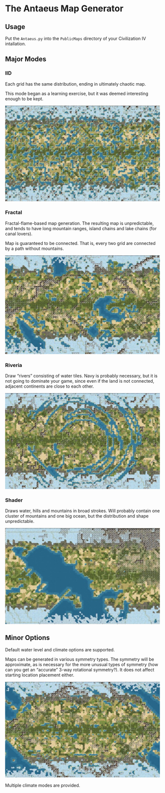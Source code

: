 The Antaeus Map Generator
=========================

## Usage
Put the `Antaeus.py` into the `PublicMaps` directory of your Civilization IV intallation.

## Major Modes

### IID
Each grid has the same distribution, ending in ultimately chaotic map.

This mode began as a learning exercise, but it was deemed interesting enough to be kept.

![IID Example](https://raw.githubusercontent.com/ahyangyi/Civ4-mapgen/master/images/iid.jpg)

### Fractal
Fractal-flame-based map generation. The resulting map is unpredictable, and tends to have long mountain ranges, island chains and lake chains (for canal lovers).

Map is guaranteed to be connected. That is, every two grid are connected by a path without mountains.

![Fractal Example](https://raw.githubusercontent.com/ahyangyi/Civ4-mapgen/master/images/fractal.jpg)

### Riveria
Draw “rivers” consisting of water tiles. Navy is probably necessary, but it is not going to dominate your game, since even if the land is not connected, adjacent continents are close to each other.

![Riveria Example](https://raw.githubusercontent.com/ahyangyi/Civ4-mapgen/master/images/riveria.jpg)

### Shader
Draws water, hills and mountains in broad strokes. Will probably contain one cluster of mountains and one big ocean, but the distribution and shape unpredictable.

![Shader Example](https://raw.githubusercontent.com/ahyangyi/Civ4-mapgen/master/images/shader.jpg)

## Minor Options
Default water level and climate options are supported.

Maps can be generated in various symmetry types. The symmetry will be approximate, as is necessary for the more unusual types of symmetry (how can you get an “accurate” 3-way rotational symmetry?). It does not affect starting location placement either.

![2-way rotational symmetry](https://raw.githubusercontent.com/ahyangyi/Civ4-mapgen/master/images/symmetry.jpg)

Multiple climate modes are provided.

